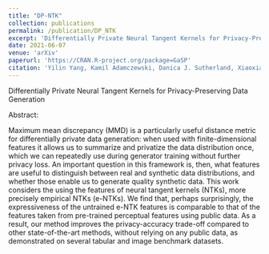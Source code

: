 ```yaml
---
title: "DP-NTK"
collection: publications
permalink: /publication/DP_NTK
excerpt: 'Differentially Private Neural Tangent Kernels for Privacy-Preserving Data Generation'
date: 2021-06-07
venue: 'arXiv'
paperurl: 'https://CRAN.R-project.org/package=GaSP'
citation: 'Yilin Yang, Kamil Adamczewski, Danica J. Sutherland, Xiaoxiao Li, & Mĳung Park. (2023). Differentially Private Neural Tangent Kernels for Privacy-Preserving Data Generation'
---
```

Differentially Private Neural Tangent Kernels for Privacy-Preserving Data Generation

Abstract:

Maximum mean discrepancy (MMD) is a particularly useful distance metric for differentially private data generation: when used with finite-dimensional features it allows us to summarize and privatize the data distribution once, which we can repeatedly use during generator training without further privacy loss. An important question in this framework is, then, what features are useful to distinguish between real and synthetic data distributions, and whether those enable us to generate quality synthetic data. This work considers the using the features of neural tangent kernels (NTKs), more precisely empirical NTKs (e-NTKs). We find that, perhaps surprisingly, the expressiveness of the untrained e-NTK features is comparable to that of the features taken from pre-trained perceptual features using public data. As a result, our method improves the privacy-accuracy trade-off compared to other state-of-the-art methods, without relying on any public data, as demonstrated on several tabular and image benchmark datasets.